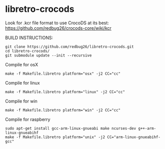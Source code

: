 # libretro-crocods

Look for .kcr file format to use CrocoDS at its best: https://github.com/redbug26/crocods-core/wiki/kcr

BUILD INSTRUCTIONS:

``` 
git clone https://github.com/redbug26/libretro-crocods.git
cd libretro-crocods/
git submodule update --init --recursive
``` 

Compile for osX
``` 
make -f Makefile.libretro platform="osx" -j2 CC="cc" 
```

Compile for linux
``` 
make -f Makefile.libretro platform="linux" -j2 CC="cc" 
```

Compile for win
``` 
make -f Makefile.libretro platform="win" -j2 CC="cc"
```

Compile for raspberry
```
sudo apt-get install gcc-arm-linux-gnueabi make ncurses-dev g++-arm-linux-gnueabihf
make -f Makefile.libretro platform="unix" -j2 CC="arm-linux-gnueabihf-gcc"
```

